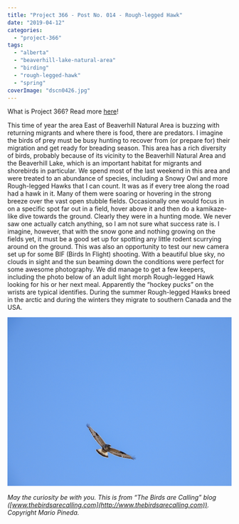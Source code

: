```yaml
---
title: "Project 366 - Post No. 014 - Rough-legged Hawk"
date: "2019-04-12"
categories: 
  - "project-366"
tags: 
  - "alberta"
  - "beaverhill-lake-natural-area"
  - "birding"
  - "rough-legged-hawk"
  - "spring"
coverImage: "dscn0426.jpg"
---
```


What is Project 366? Read more [here](https://thebirdsarecalling.com/2019/03/29/project-366/)!

This time of year the area East of Beaverhill Natural Area is buzzing with returning migrants and where there is food, there are predators. I imagine the birds of prey must be busy hunting to recover from (or prepare for) their migration and get ready for breading season. This area has a rich diversity of birds, probably because of its vicinity to the Beaverhill Natural Area and the Beaverhill Lake, which is an important habitat for migrants and shorebirds in particular. We spend most of the last weekend in this area and were treated to an abundance of species, including a Snowy Owl and more Rough-legged Hawks that I can count. It was as if every tree along the road had a hawk in it. Many of them were soaring or hovering in the strong breeze over the vast open stubble fields. Occasionally one would focus in on a specific spot far out in a field, hover above it and then do a kamikaze-like dive towards the ground. Clearly they were in a hunting mode. We never saw one actually catch anything, so I am not sure what success rate is. I imagine, however, that with the snow gone and nothing growing on the fields yet, it must be a good set up for spotting any little rodent scurrying around on the ground. This was also an opportunity to test our new camera set up for some BIF (Birds In Flight) shooting. With a beautiful blue sky, no clouds in sight and the sun beaming down the conditions were perfect for some awesome photography. We did manage to get a few keepers, including the photo below of an adult light morph Rough-legged Hawk looking for his or her next meal. Apparently the “hockey pucks” on the wrists are typical identifies. During the summer Rough-legged Hawks breed in the arctic and during the winters they migrate to southern Canada and the USA.

![](images/dscn0426.jpg)

_May the curiosity be with you. This is from “The Birds are Calling” blog ([www.thebirdsarecalling.com](http://www.thebirdsarecalling.com)). Copyright Mario Pineda._
